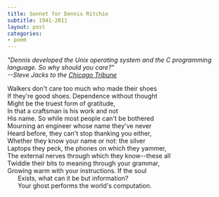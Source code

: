 ```yaml
---
title: Sonnet for Dennis Ritchie
subtitle: 1941-2011
layout: post
categories:
- poem
---
```


_"Dennis developed the Unix operating system and the C programming language. So why should you care?"_  
_--Steve Jacks to the [Chicago Tribune](http://articles.chicagotribune.com/2011-10-18/news/chi-111018jacks_briefs_1_vending-machine-unix-traffic-light)_

Walkers don't care too much who made their shoes  
If they're good shoes.  Dependence without thought  
Might be the truest form of gratitude,  
In that a craftsman is his work and not  
His name.  So while most people can't be bothered  
Mourning an engineer whose name they've never  
Heard before, they can't stop thanking you either,  
Whether they know your name or not: the silver  
Laptops they peck, the phones on which they yammer,  
The external nerves through which they know--these all  
Twiddle their bits to meaning through your grammar,  
Growing warm with your instructions.  If the soul  
&nbsp;&nbsp;&nbsp;&nbsp;&nbsp;&nbsp;Exists, what can it be but information?  
&nbsp;&nbsp;&nbsp;&nbsp;&nbsp;&nbsp;Your ghost performs the world's computation.
